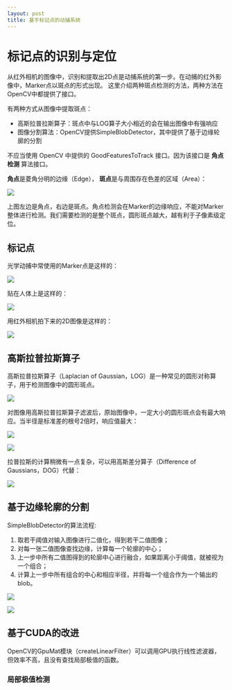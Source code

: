 ```yaml
---
layout: post
title: 基于标记点的动捕系统
---
```


# 标记点的识别与定位

从红外相机的图像中，识别和提取出2D点是动捕系统的第一步。在动捕的红外影像中，Marker点以斑点的形式出现。
这里介绍两种斑点检测的方法，两种方法在OpenCV中都提供了接口。

有两种方式从图像中提取斑点：

* 高斯拉普拉斯算子：斑点中与LOG算子大小相近的会在输出图像中有强响应
* 图像分割算法：OpenCV提供SimpleBlobDetector，其中提供了基于边缘轮廓的分割

不应当使用 OpenCV 中提供的 GoodFeaturesToTrack 接口。因为该接口是 **角点检测** 算法接口。

**角点**是菱角分明的边缘（Edge），
**斑点**是与周围存在色差的区域（Area）：

![](https://fishhe.github.io/assets/img/markdown-img-paste-20210209173357217.png)

上图左边是角点，右边是斑点。角点检测会在Marker的边缘响应，不能对Marker整体进行检测。我们需要检测的是整个斑点，圆形斑点越大，越有利于子像素级定位。

## 标记点

光学动捕中常使用的Marker点是这样的：

![](https://fishhe.github.io/assets/img/markdown-img-paste-20210209180347677.png)

贴在人体上是这样的：

![](https://fishhe.github.io/assets/img/markdown-img-paste-2021020918041785.png)

用红外相机拍下来的2D图像是这样的：

![](https://fishhe.github.io/assets/img/markdown-img-paste-20210209180453858.png)

## 高斯拉普拉斯算子

高斯拉普拉斯算子（Laplacian of Gaussian，LOG）是一种常见的圆形对称算子，用于检测图像中的圆形斑点。

![](https://fishhe.github.io/assets/img/markdown-img-paste-20210210095401289.png)

对图像用高斯拉普拉斯算子滤波后，原始图像中，一定大小的圆形斑点会有最大响应。当半径是标准差的根号2倍时，响应值最大：

![](https://fishhe.github.io/assets/img/markdown-img-paste-20210210095714284.png)

![](https://fishhe.github.io/assets/img/markdown-img-paste-20210210095726173.png)

拉普拉斯的计算稍微有一点复杂，可以用高斯差分算子（Difference of Gaussians，DOG）代替：

![](https://fishhe.github.io/assets/img/markdown-img-paste-20210210100040973.png)

## 基于边缘轮廓的分割

SimpleBlobDetector的算法流程:

1. 取若干阈值对输入图像进行二值化，得到若干二值图像；
2. 对每一张二值图像查找边缘，计算每一个轮廓的中心；
3. 上一步中所有二值图得到的轮廓中心进行融合，如果距离小于阈值，就被视为一个组合；
4. 计算上一步中所有组合的中心和相应半径，并将每一个组合作为一个输出的blob。

![](https://fishhe.github.io/assets/img/markdown-img-paste-20210210102338705.png)

![](https://fishhe.github.io/assets/img/markdown-img-paste-20210210102930355.png)


## 基于CUDA的改进

OpenCV的GpuMat模块（createLinearFilter）可以调用GPU执行线性滤波器，但效率不高，且没有查找局部极值的函数。

### 局部极值检测
